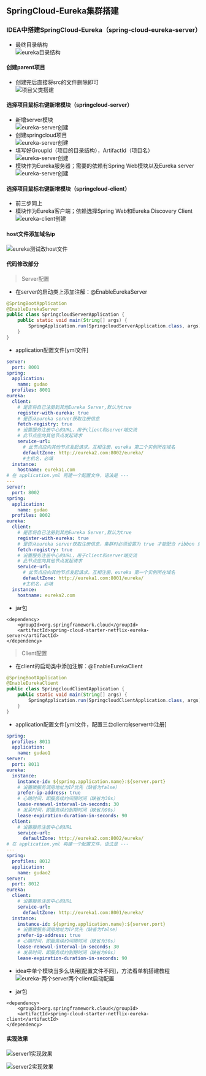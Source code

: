 ## SpringCloud-Eureka集群搭建

### IDEA中搭建SpringCloud-Eureka（spring-cloud-eureka-server）
* 最终目录结构<br>
    ![eureka目录结构](../resource/springcloud/springcloud-eureka目录结构.jpg)
    
#### 创建parent项目
* 创建完后直接将src的文件删除即可<br>
    ![项目父类搭建](../resource/springcloud/springcloud-项目父类搭建.jpg)

#### 选择项目鼠标右键新增模块（springcloud-server）
* 新增server模块<br>
![eureka-server创建](../resource/springcloud/springcloud-eureka-server创建1.jpg)
* 创建springcloud项目<br>
![eureka-server创建](../resource/springcloud/springcloud-eureka-server创建2.jpg)
* 填写好GroupId（项目的目录结构），ArtifactId（项目名）<br>
![eureka-server创建](../resource/springcloud/springcloud-eureka-server创建3.jpg)
* 模块作为Eureka服务器；需要的依赖有Spring Web模块以及Eureka server <br>
![eureka-server创建](../resource/springcloud/springcloud-eureka-server创建4.jpg)

#### 选择项目鼠标右键新增模块（springcloud-client）
* 前三步同上
* 模块作为Eureka客户端；依赖选择Spring Web和Eureka Discovery Client
![eureka-client创建](../resource/springcloud/springcloud-eureka-client创建.jpg)

#### host文件添加域名ip
![eureka测试改host文件](../resource/springcloud/springcloud-eureka测试改host文件.jpg)

#### 代码修改部分
> Server配置
* 在server的启动类上添加注解：@EnableEurekaServer
```java
@SpringBootApplication
@EnableEurekaServer
public class SpringcloudServerApplication {
    public static void main(String[] args) {
        SpringApplication.run(SpringcloudServerApplication.class, args);
    }
}
```
* application配置文件[yml文件]
```yaml
server:
  port: 8001
spring:
  application:
    name: gudao
  profiles: 8001
eureka:
  client:
    # 是否将自己注册到其他Eureka Server,默认为true
    register-with-eureka: true
    # 是否从eureka server获取注册信息
    fetch-registry: true
    # 设置服务注册中心的URL，用于client和server端交流
    # 此节点应向其他节点发起请求
    service-url:
      # 此节点应向其他节点发起请求，互相注册，eureka 第二个实例所在域名
      defaultZone: http://eureka2.com:8002/eureka/
      #主机名，必填
  instance:
    hostname: eureka1.com
# 在 application.yml 再建一个配置文件，语法是 --- 
---
server:
  port: 8002
spring:
  application:
    name: gudao
  profiles: 8002
eureka:
  client:
    # 是否将自己注册到其他Eureka Server,默认为true
    register-with-eureka: true
    # 是否从eureka server获取注册信息，集群时必须设置为 true 才能配合 ribbon 负载均衡
    fetch-registry: true
    # 设置服务注册中心的URL，用于client和server端交流
    # 此节点应向其他节点发起请求
    service-url:
      # 此节点应向其他节点发起请求，互相注册，eureka 第一个实例所在域名
      defaultZone: http://eureka1.com:8001/eureka/
      #主机名，必填
  instance:
    hostname: eureka2.com
```
* jar包
```shell
<dependency>
    <groupId>org.springframework.cloud</groupId>
    <artifactId>spring-cloud-starter-netflix-eureka-server</artifactId>
</dependency>
```

> Client配置
* 在client的启动类中添加注解：@EnableEurekaClient
```java
@SpringBootApplication
@EnableEurekaClient
public class SpringcloudClientApplication {
    public static void main(String[] args) {
        SpringApplication.run(SpringcloudClientApplication.class, args);
    }
}
```
* application配置文件[yml文件，配置三台client向server中注册]
```yaml
spring:
  profiles: 8011
  application:
    name: gudao1
server:
  port: 8011
eureka:
  instance:
    instance-id: ${spring.application.name}:${server.port}
    # 设置微服务调用地址为IP优先（缺省为false）
    prefer-ip-address: true
    # 心跳时间，即服务续约间隔时间（缺省为30s）
    lease-renewal-interval-in-seconds: 30
    # 发呆时间，即服务续约到期时间（缺省为90s）
    lease-expiration-duration-in-seconds: 90
  client:
    # 设置服务注册中心的URL
    service-url:
      defaultZone: http://eureka2.com:8002/eureka/
# 在 application.yml 再建一个配置文件，语法是 --- 
---
spring:
  profiles: 8012
  application:
    name: gudao2
server:
  port: 8012
eureka:
  client:
    # 设置服务注册中心的URL
    service-url:
      defaultZone: http://eureka1.com:8001/eureka/
  instance:
    instance-id: ${spring.application.name}:${server.port}
    # 设置微服务调用地址为IP优先（缺省为false）
    prefer-ip-address: true
    # 心跳时间，即服务续约间隔时间（缺省为30s）
    lease-renewal-interval-in-seconds: 30
    # 发呆时间，即服务续约到期时间（缺省为90s）
    lease-expiration-duration-in-seconds: 90
```
* idea中单个模块当多么块用[配置文件不同]，方法看单机搭建教程
![eureka-两个server两个client启动配置](../resource/springcloud/springcloud-eureka-两个server两个client启动配置.jpg)

* jar包
```shell
<dependency>
    <groupId>org.springframework.cloud</groupId>
    <artifactId>spring-cloud-starter-netflix-eureka-client</artifactId>
</dependency>
```

#### 实现效果
![server1实现效果](../resource/springcloud/springcloud-eureka-server1实现效果.jpg)

![server2实现效果](../resource/springcloud/springcloud-eureka-server2实现效果.jpg)